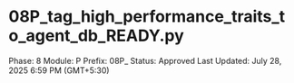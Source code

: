 # 08P_tag_high_performance_traits_to_agent_db_READY.py

Phase: 8
Module: P
Prefix: 08P_
Status: Approved
Last Updated: July 28, 2025 6:59 PM (GMT+5:30)
